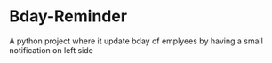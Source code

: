 # Bday-Reminder
A python project where it  update bday of emplyees  by having a small notification on left side 
